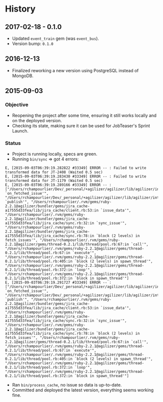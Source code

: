 # History

## 2017-02-18 - 0.1.0

- Updated `event_train` gem (was `event_bus`).
- Version bump: `0.1.0`

## 2016-12-13

- Finalized reworking a new version using PostgreSQL instead of MongoDB.

## 2015-09-03

### Objective

- Reopening the project after some time, ensuring it still works locally and on the deployed version.
- Checking its state, making sure it can be used for JobTeaser's Sprint Launch.

### Status

- Project is running locally, specs are green.
- Running `bin/sync` => got 4 errors:

```
E, [2015-09-03T06:39:19.282822 #33349] ERROR -- : Failed to write transformed data for JT-2408 (Waited 0.5 sec)
E, [2015-09-03T06:39:19.283430 #33349] ERROR -- : Failed to write transformed data for JT-1179 (Waited 0.5 sec)
E, [2015-09-03T06:39:19.289166 #33349] ERROR -- : ["/Users/rchampourlier/Dev/_personal/+agilizer/agilizer/lib/agilizer/interface/jira/notifier.rb:28:in `on_fetched_issue'", "/Users/rchampourlier/Dev/_personal/+agilizer/agilizer/lib/agilizer/interface/jira/notifier.rb:19:in `publish'", "/Users/rchampourlier/.rvm/gems/ruby-2.2.1@agilizer/bundler/gems/jira_cache-a17555d33fea/lib/jira_cache/client.rb:53:in `issue_data'", "/Users/rchampourlier/.rvm/gems/ruby-2.2.1@agilizer/bundler/gems/jira_cache-a17555d33fea/lib/jira_cache/sync.rb:32:in `sync_issue'", "/Users/rchampourlier/.rvm/gems/ruby-2.2.1@agilizer/bundler/gems/jira_cache-a17555d33fea/lib/jira_cache/sync.rb:78:in `block (2 levels) in fetch_issues'", "/Users/rchampourlier/.rvm/gems/ruby-2.2.1@agilizer/gems/thread-0.2.1/lib/thread/pool.rb:67:in `call'", "/Users/rchampourlier/.rvm/gems/ruby-2.2.1@agilizer/gems/thread-0.2.1/lib/thread/pool.rb:67:in `execute'", "/Users/rchampourlier/.rvm/gems/ruby-2.2.1@agilizer/gems/thread-0.2.1/lib/thread/pool.rb:405:in `block (2 levels) in spawn_thread'", "/Users/rchampourlier/.rvm/gems/ruby-2.2.1@agilizer/gems/thread-0.2.1/lib/thread/pool.rb:372:in `loop'", "/Users/rchampourlier/.rvm/gems/ruby-2.2.1@agilizer/gems/thread-0.2.1/lib/thread/pool.rb:372:in `block in spawn_thread'"]
E, [2015-09-03T06:39:19.291727 #33349] ERROR -- : ["/Users/rchampourlier/Dev/_personal/+agilizer/agilizer/lib/agilizer/interface/jira/notifier.rb:28:in `on_fetched_issue'", "/Users/rchampourlier/Dev/_personal/+agilizer/agilizer/lib/agilizer/interface/jira/notifier.rb:19:in `publish'", "/Users/rchampourlier/.rvm/gems/ruby-2.2.1@agilizer/bundler/gems/jira_cache-a17555d33fea/lib/jira_cache/client.rb:53:in `issue_data'", "/Users/rchampourlier/.rvm/gems/ruby-2.2.1@agilizer/bundler/gems/jira_cache-a17555d33fea/lib/jira_cache/sync.rb:32:in `sync_issue'", "/Users/rchampourlier/.rvm/gems/ruby-2.2.1@agilizer/bundler/gems/jira_cache-a17555d33fea/lib/jira_cache/sync.rb:78:in `block (2 levels) in fetch_issues'", "/Users/rchampourlier/.rvm/gems/ruby-2.2.1@agilizer/gems/thread-0.2.1/lib/thread/pool.rb:67:in `call'", "/Users/rchampourlier/.rvm/gems/ruby-2.2.1@agilizer/gems/thread-0.2.1/lib/thread/pool.rb:67:in `execute'", "/Users/rchampourlier/.rvm/gems/ruby-2.2.1@agilizer/gems/thread-0.2.1/lib/thread/pool.rb:405:in `block (2 levels) in spawn_thread'", "/Users/rchampourlier/.rvm/gems/ruby-2.2.1@agilizer/gems/thread-0.2.1/lib/thread/pool.rb:372:in `loop'", "/Users/rchampourlier/.rvm/gems/ruby-2.2.1@agilizer/gems/thread-0.2.1/lib/thread/pool.rb:372:in `block in spawn_thread'"]
```

- Ran `bin/process_cache`, no issue so data is up-to-date.
- Committed and deployed the latest version, everything seems working fine.
